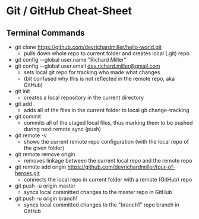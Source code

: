 # Git / GitHub Cheat-Sheet

## Terminal Commands

- git clone https://github.com/devrichardmiller/hello-world.git
  - pulls down whole repo to current folder and creates local (.git) repo
- git config --global user.name "Richard Miller"
- git config --global user.email dev.richard.miller@gmail.com
  - sets local git repo for tracking who made what changes
  - (bit confused why this is not reflected in the remote repo, aka GitHub)
- git init
  - creates a local repository in the current directory
- git add .
  - adds all of the files in the current folder to local git change-tracking
- git commit
  - commits all of the staged local files, thus marking them to be pushed during next remote sync (push)
- git remote -v
  - shows the current remote repo configuration (with the local repo of the given folder)
- git remote remove origin
  - removes linkage between the current local repo and the remote repo
- git remote add origin https://github.com/devrichardmiller/tour-of-heroes.git
  - connects the local repo in current folder with a remote (GitHub) repo
- git push -u origin master
  - syncs local committed changes to the master repo in GitHub
- git push -u origin branch1
  - syncs local committed changes to the "branch1" repo branch in GitHub